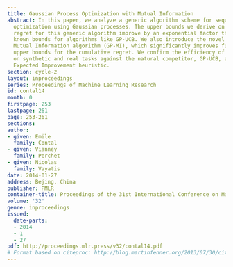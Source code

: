 ```yaml
---
title: Gaussian Process Optimization with Mutual Information
abstract: In this paper, we analyze a generic algorithm scheme for sequential global
  optimization using Gaussian processes. The upper bounds we derive on the cumulative
  regret for this generic algorithm improve by an exponential factor the previously
  known bounds for algorithms like GP-UCB. We also introduce the novel Gaussian Process
  Mutual Information algorithm (GP-MI), which significantly improves further these
  upper bounds for the cumulative regret. We confirm the efficiency of this algorithm
  on synthetic and real tasks against the natural competitor, GP-UCB, and also the
  Expected Improvement heuristic.
section: cycle-2
layout: inproceedings
series: Proceedings of Machine Learning Research
id: contal14
month: 0
firstpage: 253
lastpage: 261
page: 253-261
sections: 
author:
- given: Emile
  family: Contal
- given: Vianney
  family: Perchet
- given: Nicolas
  family: Vayatis
date: 2014-01-27
address: Bejing, China
publisher: PMLR
container-title: Proceedings of the 31st International Conference on Machine Learning
volume: '32'
genre: inproceedings
issued:
  date-parts:
  - 2014
  - 1
  - 27
pdf: http://proceedings.mlr.press/v32/contal14.pdf
# Format based on citeproc: http://blog.martinfenner.org/2013/07/30/citeproc-yaml-for-bibliographies/
---
```

